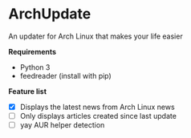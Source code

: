 # ArchUpdate
An updater for Arch Linux that makes your life easier

**Requirements**
- Python 3
- feedreader (install with pip)

**Feature list**
- [x] Displays the latest news from Arch Linux news
- [ ] Only displays articles created since last update
- [ ] yay AUR helper detection